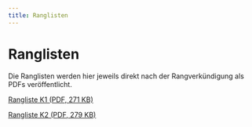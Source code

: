 ```yaml
---
title: Ranglisten
---
```


# Ranglisten

Die Ranglisten werden hier jeweils direkt nach der Rangverkündigung als PDFs veröffentlicht.

<a class="btn btn-outline-primary" href="/docs/Rangliste-K1.pdf" target="_blank">Rangliste K1 (PDF, 271 KB)</a>

<a class="btn btn-outline-primary" href="/docs/Rangliste-K2.pdf" target="_blank">Rangliste K2 (PDF, 279 KB)</a>
